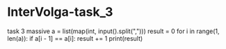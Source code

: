 # InterVolga-task_3
task 3 massive
a = list(map(int, input().split(",")))
result = 0
for i in range(1, len(a)):
    if a[i - 1] == a[i]:
        result += 1
print(result)
